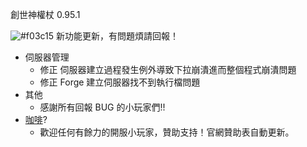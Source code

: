 創世神權杖 0.95.1

![#f03c15](https://placehold.it/15/f03c15/000000?text=+) 新功能更新，有問題煩請回報！

* 伺服器管理
    - 修正 伺服器建立過程發生例外導致下拉崩潰進而整個程式崩潰問題
    - 修正 Forge 建立伺服器找不到執行檔問題
* 其他
    - 感謝所有回報 BUG 的小玩家們!!
* [咖啡](http://bit.ly/mcscpterdonation)?
    -  歡迎任何有餘力的開服小玩家，贊助支持！官網贊助表自動更新。